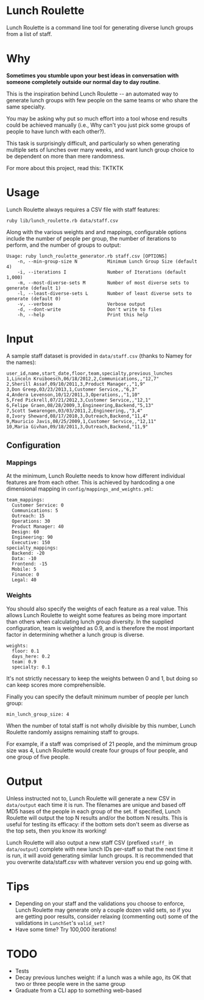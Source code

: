 Lunch Roulette
=====
Lunch Roulette is a command line tool for generating diverse lunch groups from a list of staff.

# Why #
**Sometimes you stumble upon your best ideas in conversation with someone completely outside our normal day to day routine**.

This is the inspiration behind Lunch Roulette -- an automated way to generate lunch groups with few people on the same teams or who share the same specialty.

You may be asking why put so much effort into a tool whose end results could be achieved manually (i.e., Why can't you just pick some groups of people to have lunch with each other?).

This task is surprisingly difficult, and particularly so when generating multiple sets of lunches over many weeks, and want lunch group choice to be dependent on more than mere randomness.

For more about this project, read this: TKTKTK

# Usage #
Lunch Roulette always requires a CSV file with staff features:

    ruby lib/lunch_roulette.rb data/staff.csv

Along with the various weights and and mappings, configurable options include the number of people per group, the number of iterations to perform, and the number of groups to output:

    Usage: ruby lunch_roulette_generator.rb staff.csv [OPTIONS]
        -n, --min-group-size N           Minimum Lunch Group Size (default 4)
        -i, --iterations I               Number of Iterations (default 1,000)
        -m, --most-diverse-sets M        Number of most diverse sets to generate (default 1)
        -l, --least-diverse-sets L       Number of least diverse sets to generate (default 0)
        -v, --verbose                    Verbose output
        -d, --dont-write                 Don't write to files
        -h, --help                       Print this help

# Input #
A sample staff dataset is provided in `data/staff.csv` (thanks to Namey for the names):

    user_id,name,start_date,floor,team,specialty,previous_lunches
    1,Lincoln Kruiboesch,06/18/2012,2,Communications,,"12,7"
    2,Sherill Assaf,09/10/2011,3,Product Manager,,"1,9"
    3,Don Greep,03/23/2013,1,Customer Service,,"6,3"
    4,Andera Levenson,10/12/2011,3,Operations,,"1,10"
    5,Fred Pickrell,07/21/2012,3,Customer Service,,"12,1"
    6,Felipe Graen,08/28/2009,3,Engineering,Backend,"5,13"
    7,Scott Swearengen,03/03/2011,2,Engineering,,"3,4"
    8,Ivory Sheward,08/17/2010,3,Outreach,Backend,"11,4"
    9,Mauricio Javis,08/25/2009,1,Customer Service,,"12,11"
    10,Maria Givhan,09/18/2011,3,Outreach,Backend,"11,9"

## Configuration ##
### Mappings ###
At the minimum, Lunch Roulette needs to know how different individual features are from each other. This is achieved by hardcoding a one dimensional mapping in `config/mappings_and_weights.yml`:

    team_mappings:
      Customer Service: 0
      Communications: 5
      Outreach: 15
      Operations: 30
      Product Manager: 40
      Design: 60
      Engineering: 90
      Executive: 150
    specialty_mappings:
      Backend: -20
      Data: -10
      Frontend: -15
      Mobile: 5
      Finance: 0
      Legal: 40

### Weights ###
You should also specify the weights of each feature as a real value. This allows Lunch Roulette to weight some features as being more important than others when calculating lunch group diversity. In the supplied configuration, team is weighted as 0.9, and is therefore the most important factor in determining whether a lunch group is diverse.

    weights:
      floor: 0.1
      days_here: 0.2
      team: 0.9
      specialty: 0.1

It's not strictly necessary to keep the weights between 0 and 1, but doing so can keep scores more comprehensible.

Finally you can specify the default minimum number of people per lunch group:

    min_lunch_group_size: 4

When the number of total staff is not wholly divisible by this number, Lunch Roulette randomly assigns remaining staff to groups.

For example, if a staff was comprised of 21 people, and the mimimum group size was 4, Lunch Roulette would create four groups of four people, and one group of five people.

# Output #
Unless instructed not to, Lunch Roulette will generate a new CSV in `data/output` each time it is run. The filenames are unique and based off MD5 hases of the people in each group of the set. If specified, Lunch Roulette will output the top N results and/or the bottom N results. This is useful for testing its efficacy: if the bottom sets don't seem as diverse as the top sets, then you know its working!

Lunch Roulette will also output a new staff CSV (prefixed `staff_` in `data/output`) complete with new lunch IDs per-staff so that the next time it is run, it will avoid generating similar lunch groups. It is recommended that you overwrite data/staff.csv with whatever version you end up going with.

# Tips

* Depending on your staff and the validations you choose to enforce, Lunch Roulette may generate only a couple dozen valid sets, so if you are getting poor results, consider relaxing (commenting out) some of the validations in `LunchSet`'s `valid_set?`
* Have some time? Try 100,000 iterations!

# TODO #
* Tests
* Decay previous lunches weight: if a lunch was a while ago, its OK that two or three people were in the same group
* Graduate from a CLI app to something web-based

